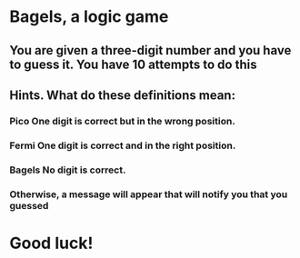 # Bagels, a logic game
## You are given a three-digit number and you have to guess it. You have 10 attempts to do this
## Hints. What do these definitions mean:
###  Pico One digit is correct but in the wrong position.
### Fermi One digit is correct and in the right position.
### Bagels No digit is correct.
### Otherwise, a message will appear that will notify you that you guessed
# Good luck!
